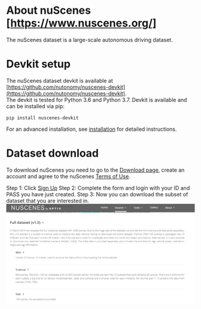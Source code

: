 # About nuScenes [https://www.nuscenes.org/]
The nuScenes dataset is a large-scale autonomous driving dataset.  

# Devkit setup
The nuScenes dataset devkit is available at [https://github.com/nutonomy/nuscenes-devkit](https://github.com/nutonomy/nuscenes-devkit).  
The devkit is tested for Python 3.6 and Python 3.7. Devkit is available and can be installed via pip:  
```
pip install nuscenes-devkit
```
For an advanced installation, see [installation](https://github.com/nutonomy/nuscenes-devkit/blob/master/setup/installation.md) for detailed instructions.

# Dataset download
To download nuScenes you need to go to the [Download page](https://www.nuscenes.org/download), create an account and agree to the nuScenes [Terms of Use](https://www.nuscenes.org/terms-of-use).

Step 1: Click [Sign Up](https://www.nuscenes.org/sign-up)
Step 2: Complete the form and login with your ID and PASS you have just created. 
Step 3: Now you can download the subset of dataset that you are interested in.  
![Alt text](assets/nuscene1.PNG)
